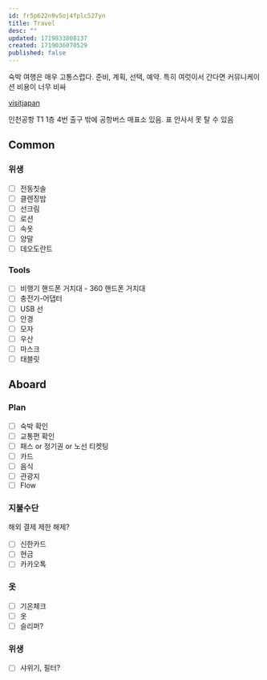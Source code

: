 ```yaml
---
id: fr5p622n9v5oj4fplc527yn
title: Travel
desc: ""
updated: 1719833808137
created: 1719036070529
published: false
---
```


숙박 여행은 매우 고통스럽다. 준비, 계획, 선택, 예약.
특히 여럿이서 간다면 커뮤니케이션 비용이 너무 비싸

[visitjapan](https://www.vjw.digital.go.jp/main/#/vjwpco001)

인천공항 T1 1층 4번 출구 밖에 공항버스 매표소 있음. 표 안사서 못 탈 수 있음

## Common

### 위생

- [ ] 전동칫솔
- [ ] 클렌징밤
- [ ] 선크림
- [ ] 로션
- [ ] 속옷
- [ ] 양말
- [ ] 데오도란트

### Tools

- [ ] 비행기 핸드폰 거치대 - 360 핸드폰 거치대
- [ ] 충전기-어댑터
- [ ] USB 선
- [ ] 안경
- [ ] 모자
- [ ] 우산
- [ ] 마스크
- [ ] 태블릿

## Aboard

### Plan

- [ ] 숙박 확인
- [ ] 교통편 확인
- [ ] 패스 or 정기권 or 노선 티켓팅
- [ ] 카드
- [ ] 음식
- [ ] 관광지
- [ ] Flow

### 지불수단

해외 결제 제한 해제?

- [ ] 신한카드
- [ ] 현금
- [ ] 카카오톡

### 옷

- [ ] 기온체크
- [ ] 옷
- [ ] 슬리퍼?

### 위생

- [ ] 샤위기, 필터?
